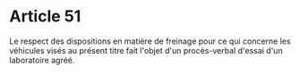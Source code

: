 # Article 51

Le respect des dispositions en matière de freinage pour ce qui concerne les véhicules visés au présent titre fait l'objet d'un procès-verbal d'essai d'un laboratoire agréé.
